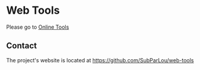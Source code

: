 # Web Tools
Please go to [Online Tools](https://subparlou.github.io/web-tools/)

## Contact
The project's website is located at https://github.com/SubParLou/web-tools

